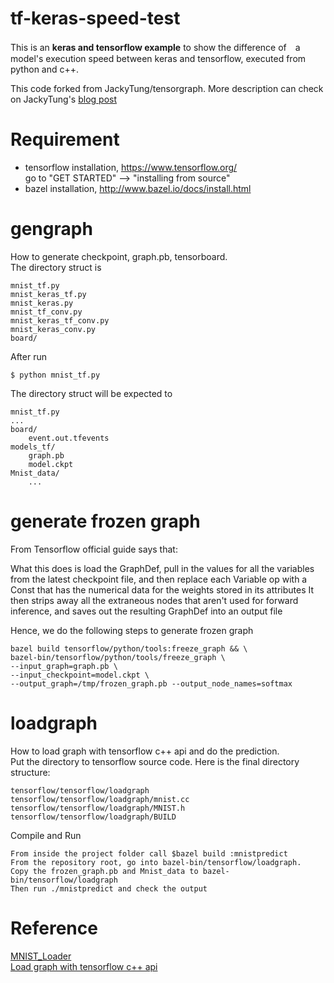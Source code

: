 # tf-keras-speed-test
This is an **keras and tensorflow example** to show the difference of　a model's execution speed between keras and tensorflow, executed from python and c++. 

This code forked from JackyTung/tensorgraph.
More description can check on JackyTung's [blog post](http://jackytung8085.blogspot.tw/2016/06/loading-tensorflow-graph-with-c-api-by.html)</br>


# Requirement
- tensorflow installation, https://www.tensorflow.org/ <br> go to "GET STARTED" --> "installing from source"
- bazel installation, http://www.bazel.io/docs/install.html <br>

# gengraph
How to generate checkpoint, graph.pb, tensorboard. <br>
The directory struct is
```
mnist_tf.py
mnist_keras_tf.py
mnist_keras.py
mnist_tf_conv.py
mnist_keras_tf_conv.py
mnist_keras_conv.py
board/
```
After run
```
$ python mnist_tf.py
```
The directory struct will be expected to
```
mnist_tf.py
...
board/
    event.out.tfevents
models_tf/
    graph.pb
    model.ckpt
Mnist_data/
    ...
```
# generate frozen graph
From Tensorflow official guide says that:

What this does is load the GraphDef, pull in the values for all the variables from the latest checkpoint file, and then replace each Variable op with a Const that has the numerical data for the weights stored in its attributes It then strips away all the extraneous nodes that aren't used for forward inference, and saves out the resulting GraphDef into an output file

Hence, we do the following steps to generate frozen graph
```
bazel build tensorflow/python/tools:freeze_graph && \
bazel-bin/tensorflow/python/tools/freeze_graph \
--input_graph=graph.pb \
--input_checkpoint=model.ckpt \
--output_graph=/tmp/frozen_graph.pb --output_node_names=softmax
```

# loadgraph
How to load graph with tensorflow c++ api and do the prediction. <br>
Put the directory to tensorflow source code.
Here is the final directory structure:
```
tensorflow/tensorflow/loadgraph
tensorflow/tensorflow/loadgraph/mnist.cc
tensorflow/tensorflow/loadgraph/MNIST.h
tensorflow/tensorflow/loadgraph/BUILD
```
Compile and Run
```
From inside the project folder call $bazel build :mnistpredict
From the repository root, go into bazel-bin/tensorflow/loadgraph.
Copy the frozen_graph.pb and Mnist_data to bazel-bin/tensorflow/loadgraph
Then run ./mnistpredict and check the output
```
# Reference
[MNIST_Loader](https://github.com/krck/MNIST_Loader) <br>
[Load graph with tensorflow c++ api](https://medium.com/jim-fleming/loading-a-tensorflow-graph-with-the-c-api-4caaff88463f#.chz3r27xt)


